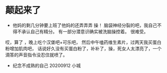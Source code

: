 

# 颠起来了

- 他妈的剩几分钟要上班了他妈的还弄弄弄 操！    脑袋神经分裂的吧，我自己不得不承认自己有精分。   有一部分潜意识确实被洗脑操控着。 很难受。  

哎，算了  ，晚上吃个汉堡吧+可乐吧， 然后中午嗑药维生素片，过两天我买蛋白粉增加肌肉吧， 话说好久没有买蛋白粉了，补补了，操，死女人太漂亮了，一个滴答的声音指令没忍住就喷了。

- 纪念不成熟的自己  20200912 小城





